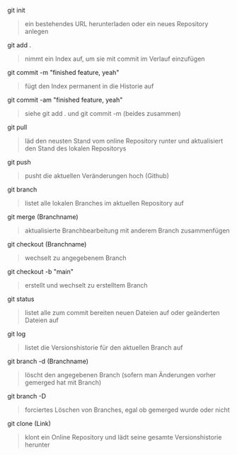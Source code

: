git init
>ein bestehendes URL herunterladen oder ein neues Repository anlegen

git add .
>nimmt ein Index auf, um sie mit commit im Verlauf einzufügen

git commit -m "finished 
feature, yeah"
>fügt den Index permanent in die Historie auf

git commit -am "finished feature, yeah"
>siehe git add . und git commit -m (beides zusammen)

git pull
>läd den neusten Stand vom online Repository runter und aktualisiert den Stand des lokalen Repositorys

git push
>pusht die aktuellen Veränderungen hoch (Github)

git branch
>listet alle lokalen Branches im aktuellen Repository auf

git merge (Branchname)
>aktualisierte Branchbearbeitung mit anderem Branch zusammenfügen

git checkout (Branchname)
>wechselt zu angegebenem Branch

git checkout -b "main"
>erstellt und wechselt zu erstelltem Branch

git status
>listet alle zum commit bereiten neuen Dateien auf oder geänderten Dateien auf

git log
>listet die Versionshistorie für den aktuellen Branch auf

git branch -d (Branchname)
>löscht den angegebenen Branch (sofern man Änderungen vorher gemerged hat mit Branch)

git branch -D
>forciertes Löschen von Branches, egal ob gemerged wurde oder nicht

git clone (Link)
>klont ein Online Repository und lädt seine gesamte Versionshistorie herunter



